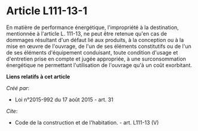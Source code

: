 # Article L111-13-1

En matière de performance énergétique, l'impropriété à la destination, mentionnée à l'article L. 111-13, ne peut être retenue
qu'en cas de dommages résultant d'un défaut lié aux produits, à la conception ou à la mise en œuvre de l'ouvrage, de l'un de
ses éléments constitutifs ou de l'un de ses éléments d'équipement conduisant, toute condition d'usage et d'entretien prise en
compte et jugée appropriée, à une surconsommation énergétique ne permettant l'utilisation de l'ouvrage qu'à un coût
exorbitant.

**Liens relatifs à cet article**

_Créé par_:

  - Loi n°2015-992 du 17 août 2015 - art. 31

_Cite_:

  - Code de la construction et de l'habitation. - art. L111-13 (V)
